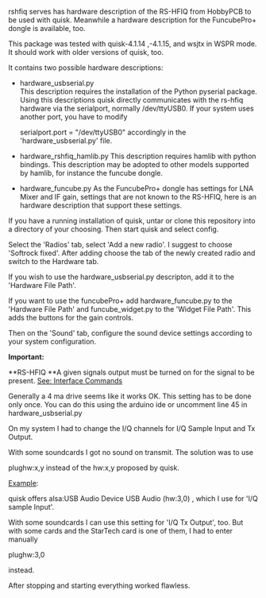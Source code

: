 rshfiq serves has hardware description of the RS-HFIQ from HobbyPCB to be used with quisk.
Meanwhile a hardware description for the FuncubePro+ dongle is available, too.

This package was tested with quisk-4.1.14 ,-4.1.15, and wsjtx in WSPR mode. It should work with older versions of quisk, too.

It contains two possible hardware descriptions: 

  * hardware_usbserial.py  
    This description requires the installation of the Python pyserial package. Using this descriptions quisk directly communicates with the rs-hfiq hardware via the serialport, normally /dev/ttyUSB0.
 If your system uses another port, you have to modify

    serialport.port = "/dev/ttyUSB0"
accordingly in the 'hardware_usbserial.py' file.
 

  * hardware_rshfiq_hamlib.py
    This description requires hamlib with python bindings. 
    This description may be adopted to other models supported by hamlib, for instance the funcube dongle.

  * hardware_funcube.py
    As the FuncubePro+ dongle has settings for LNA Mixer and IF gain, settings that are not known to the RS-HFIQ, here is an hardware description that support these settings.

 
If you have a running installation of quisk, untar or clone this repository into a directory of your choosing. Then start quisk and select config.

Select the 'Radios' tab, select 'Add a new radio'. I suggest to choose 'Softrock fixed'. After adding choose the tab of the newly created radio and switch to the Hardware tab.

If you wish to use the hardware_usbserial.py descripton, add it to the 'Hardware File Path'.

If you want to use the funcubePro+ add hardware_funcube.py to the 'Hardware File Path' and funcube_widget.py to the 'Widget File Path'. This adds the buttons for the gain controls. 

Then on the 'Sound' tab, configure the sound device settings according to your system configuration.

**Important:**

**RS-HFIQ **A given signals output must be turned on for the signal to be present. [See: Interface Commands](https://sites.google.com/site/rshfiqtransceiver/home/technical-data/interface-commands)

Generally a 4 ma drive seems like it works OK. This setting has to be done only once.
You can do this using the arduino ide or uncomment line 45 in hardware_usbserial.py


On my system I had to change the I/Q channels for I/Q Sample Input and Tx Output.

With some soundcards I got no sound on transmit. 
The solution was to use

plughw:x,y instead of the hw:x,y proposed by quisk.

<u>Example</u>:

quisk offers  alsa:USB Audio Device USB Audio (hw:3,0) , which I use for 'I/Q sample Input'.

With some soundcards I can use this setting for 'I/Q Tx Output', too. But with some cards and the StarTech card is one of them, I had to enter manually

plughw:3,0 

instead.

After stopping and starting everything worked flawless.

